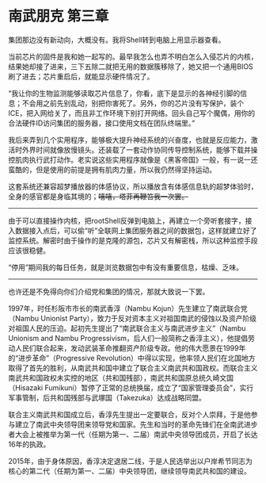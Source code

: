 # 南武朋克 第三章
集团那边没有新动向，大概没有。我将Shell转到电脑上用显示器查看。

当前芯片的固件是我和她一起写的。最早我怎么也弄不明白怎么入侵芯片的内核，结果她却接了进来，三下五除二就把无用的数据簇移除了，她又把一个通用BIOS刷了进去；芯片重启后，就能显示硬件情况了。

“我让你的生物监测能够读取芯片信息了，你看，底下是显示的各神经引脚的信息；不会用之前先别乱动，别把你害死了。另外，你的芯片没有写保护，装个ICE，把入网给关了，而且非工作环境下别打开网络。回头自己写个魔偶，用你的合法硬件ID访问集团的服务器，接口使用文档在团队终端里。”

我后来弄到几个实用程序，能够极大提升神经系统的兴奋度，也就是反应能力，激活时外界时间就像放慢镜头。还装载了一套动作协同传导控制系统，能够下载并操控肌肉执行武打动作。老实说这些实用程序就像是《黑客帝国》一般，有一说一还蛮酷的，但是使用的前提是拥有肌肉力量，所以我仍然得坚持运动。

这套系统还兼容超梦播放器的体感协议，所以播放含有体感信息轨的超梦体验时，全身的感官都是身临其境的；~~嘻嘻，塔菲再鞭笞我一次罢。~~
***
由于可以直接操作内核，把rootShell反弹到电脑上，再建立一个旁听套接字，接入数据接入点后，可以偷“听”全联网上集团服务器之间的数据包，这样就建立好了监控系统。解密时由于操作的是克隆的源包，芯片又有解密栈，所以这种监控手段应该很稳健。

“停用”期间我的每日任务，就是浏览数据包中有没有重要信息，枯燥、乏味。
***
也许还是不免得向你们介绍党和集团的情况，那就大致说一下罢。

1997年，时任杉阪市市长的南武香淳（Nambu Kojun）先生建立了南武联合党（Nambu Unionist Party），致力于反对资本主义对祖国南武的侵蚀以及资产阶级对祖国人民的压迫。起初先生提出了“南武联合主义与南武进步主义”（Nambu Unionism and Nambu Progressivism，后人们一般简称之香淳主义），他提倡劳动人民们联合起来，发动武装革命推翻资产阶级专政。他的伟大愿景在1999年的“进步革命”（Progressive Revolution）中得以实现，他率领人民们在北国地方取得了首先的胜利，从南武共和国中建立了联合主义南武共和国政权。而联合主义南武共和国政权未实控的地区（共和国残部），南武共和国原总统久崎文国（Hisazaki Fumikuni）暂停了正常的总统换届，成立了“国家管理委员会”，实行军事管制，后共和国残部与武塚国（Takezuka）达成战略同盟。

联合主义南武共和国成立后，香淳先生提出一定要联合，反对个人崇拜，于是他参与建立了南武中央领导团来领导党和国家。先生和当时的革命先锋们在全南武进步者大会上被推举为第一代（任期为第一、二届）南武中央领导团成员，开启了长达16年的执政。

2015年，由于身体原因，香淳决定退居二线，于是人民选举出以户岸希节同志为核心的第二代（任期为第一、二届）中央领导团，继续领导南武共和国的建设。